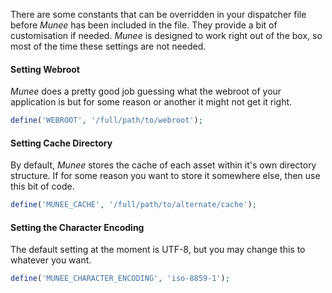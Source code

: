There are some constants that can be overridden in your dispatcher file before *Munee* has been included in the file.  They provide a bit of customisation if needed.  *Munee* is designed to work right out of the box, so most of the time these settings are not needed.

#### Setting Webroot
*Munee* does a pretty good job guessing what the webroot of your application is but for some reason or another it might not get it right.

```php
define('WEBROOT', '/full/path/to/webroot');
```

#### Setting Cache Directory
By default, *Munee* stores the cache of each asset within it's own directory structure.  If for some reason you want to store it somewhere else, then use this bit of code.

```php
define('MUNEE_CACHE', '/full/path/to/alternate/cache');
```

#### Setting the Character Encoding
The default setting at the moment is UTF-8, but you may change this to whatever you want.

```php
define('MUNEE_CHARACTER_ENCODING', 'iso-8859-1');
```